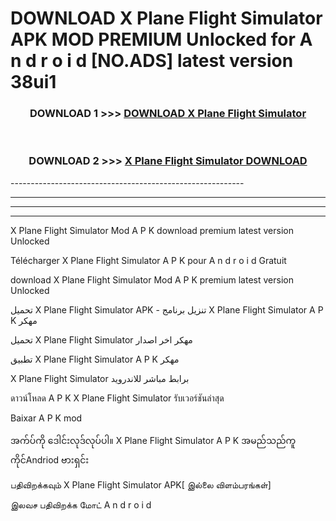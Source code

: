 # DOWNLOAD X Plane Flight Simulator APK MOD PREMIUM Unlocked for A n d r o i d [NO.ADS] latest version 38ui1 



<div align="center">

<h3>DOWNLOAD 1 >>> <a href="https://getmod2.web.app/?judul=X Plane Flight Simulator">DOWNLOAD X Plane Flight Simulator</a></h3><br>

<h3>DOWNLOAD 2 >>> <a href="https://getmod2.web.app/?judul=X Plane Flight Simulator">X Plane Flight Simulator DOWNLOAD </a></h3>

</div>
----------------------------------------------------------

----------------------------------------------------------

----------------------------------------------------------

----------------------------------------------------------

X Plane Flight Simulator Mod A P K download premium latest version Unlocked

Télécharger X Plane Flight Simulator A P K pour A n d r o i d Gratuit

download X Plane Flight Simulator Mod A P K premium latest version Unlocked

تحميل X Plane Flight Simulator APK - تنزيل برنامج X Plane Flight Simulator A P K مهكر

تحميل X Plane Flight Simulator مهكر اخر اصدار

تطبيق X Plane Flight Simulator A P K مهكر

X Plane Flight Simulator برابط مباشر للاندرويد

ดาวน์โหลด A P K X Plane Flight Simulator รับเวอร์ชันล่าสุด

Baixar A P K mod

အက်ပ်ကို ဒေါင်းလုဒ်လုပ်ပါ။ X Plane Flight Simulator A P K အမည်သည်ကူကိုင်Andriod ဗားရှင်း

பதிவிறக்கவும் X Plane Flight Simulator APK[ இல்லை விளம்பரங்கள்] 
 
இலவச பதிவிறக்க மோட் A n d r o i d



